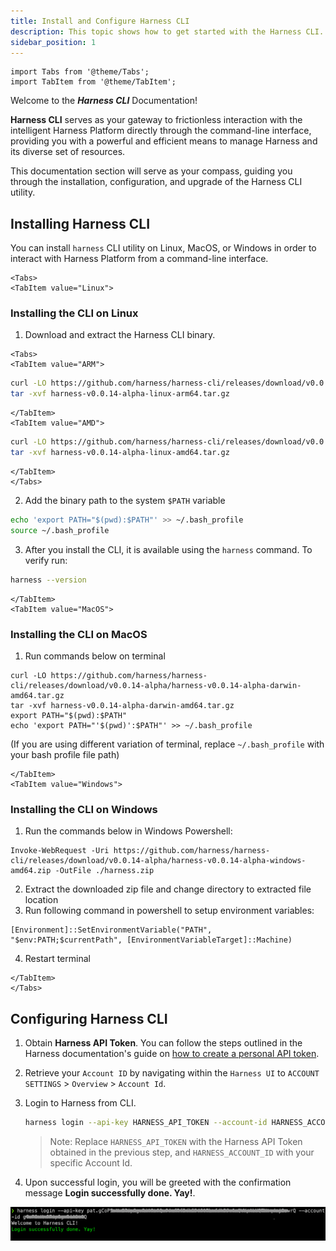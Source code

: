 ```yaml
---
title: Install and Configure Harness CLI
description: This topic shows how to get started with the Harness CLI.
sidebar_position: 1
---
```


```mdx-code-block
import Tabs from '@theme/Tabs';
import TabItem from '@theme/TabItem';
```

Welcome to the **_Harness CLI_** Documentation!

**Harness CLI** serves as your gateway to frictionless interaction with the intelligent Harness Platform directly through the command-line interface, providing you with a powerful and efficient means to manage Harness and its diverse set of resources.

This documentation section will serve as your compass, guiding you through the installation, configuration, and upgrade of the Harness CLI utility.

## Installing Harness CLI

You can install `harness` CLI utility on Linux, MacOS, or Windows in order to interact with Harness Platform from a command-line interface.

```mdx-code-block
<Tabs>
<TabItem value="Linux">
```

### Installing the CLI on Linux

1. Download and extract the Harness CLI binary.

```mdx-code-block
<Tabs>
<TabItem value="ARM">
```

```bash
curl -LO https://github.com/harness/harness-cli/releases/download/v0.0.14-alpha/harness-v0.0.14-alpha-linux-arm64.tar.gz
tar -xvf harness-v0.0.14-alpha-linux-arm64.tar.gz
```

```mdx-code-block
</TabItem>
<TabItem value="AMD">
```

```bash
curl -LO https://github.com/harness/harness-cli/releases/download/v0.0.14-alpha/harness-v0.0.14-alpha-linux-amd64.tar.gz
tar -xvf harness-v0.0.14-alpha-linux-amd64.tar.gz
```

```mdx-code-block
</TabItem>
</Tabs>
```

2. Add the binary path to the system `$PATH` variable
```bash
echo 'export PATH="$(pwd):$PATH"' >> ~/.bash_profile
source ~/.bash_profile
```

3. After you install the CLI, it is available using the `harness` command. To verify run:
```bash
harness --version
```

```mdx-code-block
</TabItem>
<TabItem value="MacOS">
```

### Installing the CLI on MacOS

1. Run commands below on terminal

```
curl -LO https://github.com/harness/harness-cli/releases/download/v0.0.14-alpha/harness-v0.0.14-alpha-darwin-amd64.tar.gz 
tar -xvf harness-v0.0.14-alpha-darwin-amd64.tar.gz 
export PATH="$(pwd):$PATH" 
echo 'export PATH="'$(pwd)':$PATH"' >> ~/.bash_profile   
```
(If you are using different variation of terminal, replace `~/.bash_profile` with your bash profile file path)

```mdx-code-block
</TabItem>
<TabItem value="Windows">
```

### Installing the CLI on Windows
1. Run the commands below in Windows Powershell:
```
Invoke-WebRequest -Uri https://github.com/harness/harness-cli/releases/download/v0.0.14-alpha/harness-v0.0.14-alpha-windows-amd64.zip -OutFile ./harness.zip
```
2. Extract the downloaded zip file and change directory to extracted file location
3. Run following command in powershell to setup environment variables:
```$currentPath = Get-Location 
[Environment]::SetEnvironmentVariable("PATH", "$env:PATH;$currentPath", [EnvironmentVariableTarget]::Machine)
```
 4. Restart terminal

```mdx-code-block
</TabItem>
</Tabs>
```

## Configuring Harness CLI

1. Obtain **Harness API Token**. You can follow the steps outlined in the Harness documentation's guide on [how to create a personal API token](/docs/platform/automation/api/add-and-manage-api-keys).

2. Retrieve your `Account ID` by navigating within the `Harness UI` to `ACCOUNT SETTINGS` > `Overview` > `Account Id`.

3. Login to Harness from CLI.
    ```bash
    harness login --api-key HARNESS_API_TOKEN --account-id HARNESS_ACCOUNT_ID
    ```
    > Note: Replace `HARNESS_API_TOKEN` with the Harness API Token obtained in the previous step, and `HARNESS_ACCOUNT_ID` with your specific Account Id.


4. Upon successful login, you will be greeted with the confirmation message **Login successfully done. Yay!**.

![Harness Login](./static/harnesscli-login-successful.png)